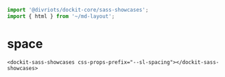 ```js script
import '@divriots/dockit-core/sass-showcases';
import { html } from '~/md-layout';
```

# space

```html:html
<dockit-sass-showcases css-props-prefix="--sl-spacing"></dockit-sass-showcases>
```
